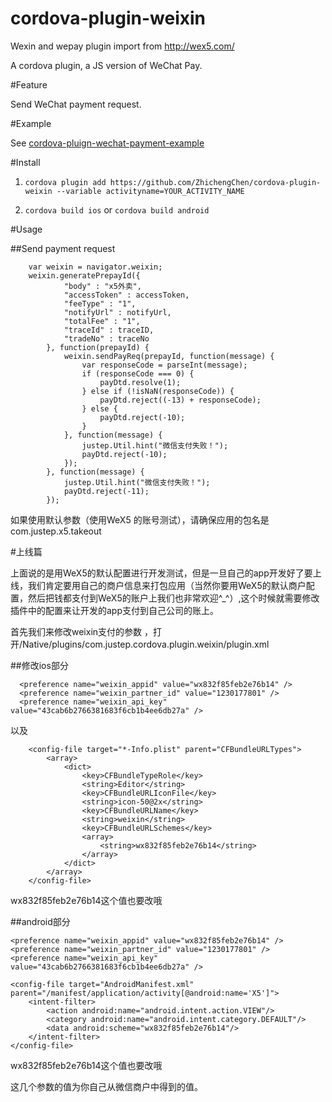 # cordova-plugin-weixin
Wexin and wepay plugin import from http://wex5.com/

A cordova plugin, a JS version of WeChat Pay.

#Feature

Send WeChat payment request.

#Example

See [cordova-pluign-wechat-payment-example](https://github.com/ZhichengChen/cordova-plugin-wechat-payment-example)

#Install

1. `cordova plugin add https://github.com/ZhichengChen/cordova-plugin-weixin --variable activityname=YOUR_ACTIVITY_NAME`

2. `cordova build ios` or `cordova build android`

#Usage

##Send payment request

        var weixin = navigator.weixin;
        weixin.generatePrepayId({
                "body" : "x5外卖",
                "accessToken" : accessToken,
                "feeType" : "1",
                "notifyUrl" : notifyUrl,
                "totalFee" : "1",
                "traceId" : traceID,
                "tradeNo" : traceNo
            }, function(prepayId) {
                weixin.sendPayReq(prepayId, function(message) {
                    var responseCode = parseInt(message);
                    if (responseCode === 0) {
                        payDtd.resolve(1);
                    } else if (!isNaN(responseCode)) {
                        payDtd.reject((-13) + responseCode);
                    } else {
                        payDtd.reject(-10);
                    }
                }, function(message) {
                    justep.Util.hint("微信支付失败！");
                    payDtd.reject(-10);
                });
            }, function(message) {
                justep.Util.hint("微信支付失败！");
                payDtd.reject(-11);
            });

如果使用默认参数（使用WeX5 的账号测试），请确保应用的包名是com.justep.x5.takeout

#上线篇

上面说的是用WeX5的默认配置进行开发测试，但是一旦自己的app开发好了要上线，我们肯定要用自己的商户信息来打包应用（当然你要用WeX5的默认商户配置，然后把钱都支付到WeX5的账户上我们也非常欢迎^_^）,这个时候就需要修改插件中的配置来让开发的app支付到自己公司的账上。

首先我们来修改weixin支付的参数 ，打开/Native/plugins/com.justep.cordova.plugin.weixin/plugin.xml

##修改ios部分

      <preference name="weixin_appid" value="wx832f85feb2e76b14" />
      <preference name="weixin_partner_id" value="1230177801" />
      <preference name="weixin_api_key" value="43cab6b2766381683f6cb1b4ee6db27a" />

以及

        <config-file target="*-Info.plist" parent="CFBundleURLTypes">
            <array>
                <dict>
                    <key>CFBundleTypeRole</key>
                    <string>Editor</string>
                    <key>CFBundleURLIconFile</key>
                    <string>icon-50@2x</string>
                    <key>CFBundleURLName</key>
                    <string>weixin</string>
                    <key>CFBundleURLSchemes</key>
                    <array>
                        <string>wx832f85feb2e76b14</string>
                    </array>
                </dict>
            </array>
        </config-file>

wx832f85feb2e76b14这个值也要改哦

##android部分

    <preference name="weixin_appid" value="wx832f85feb2e76b14" />
    <preference name="weixin_partner_id" value="1230177801" />
    <preference name="weixin_api_key" value="43cab6b2766381683f6cb1b4ee6db27a" />

    <config-file target="AndroidManifest.xml" parent="/manifest/application/activity[@android:name='X5']">
        <intent-filter>
            <action android:name="android.intent.action.VIEW"/>
            <category android:name="android.intent.category.DEFAULT"/>
            <data android:scheme="wx832f85feb2e76b14"/>
        </intent-filter>
    </config-file>

wx832f85feb2e76b14这个值也要改哦

这几个参数的值为你自己从微信商户中得到的值。
